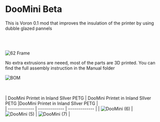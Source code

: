 <p align="center">


  # DooMini  Beta


  This is Voron 0.1 mod that improves the insulation of the printer by using dubble glazed pannels
  
  <br/><br/>
  
  ![62 Frame ](https://user-images.githubusercontent.com/96996921/154594242-326a16b4-4b39-4a22-ac2f-507204b70afe.gif)
  
  No extra extrusions are neeed, most of the parts are 3D printed. You can find the full assembly instruction in the Manual folder

![BOM](https://user-images.githubusercontent.com/96996921/154595533-e2087c32-bed8-486d-9062-98f5d45c9f25.jpg)

  
  
   <br/><br/>
| DooMini Printet in Inland SIlver PETG  | DooMini Printet in Inland SIlver PETG |DooMini Printet in Inland SIlver PETG |       
| ------------- | ------------- | ------------- |
| ![DooMini (6)](https://user-images.githubusercontent.com/96996921/154594650-24eda6fa-f4e0-4eee-90d5-6b3ad296c29d.jpg) |  ![DooMini (5)](https://user-images.githubusercontent.com/96996921/154594920-b40d7d4b-7e53-4d98-b98e-246b48428fd5.jpg) | ![DooMini (7)](https://user-images.githubusercontent.com/96996921/154595026-11d2e9db-2986-48ee-9db0-ca7bce605b34.jpg) | 

   
  
  
  

  
     
</p>
